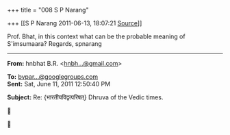 +++
title = "008 S P Narang"

+++
[[S P Narang	2011-06-13, 18:07:21 [Source](https://groups.google.com/g/bvparishat/c/M3BDf3uq4Gk)]]



Prof. Bhat, in this context what can be the probable meaning of S'imsumaara? Regards, spnarang  

  

------------------------------------------------------------------------

**From:** hnbhat B.R. \<[hnbh...@gmail.com]()\>  

**To:** [bvpar...@googlegroups.com]()  
**Sent:** Sat, June 11, 2011 12:50:40 PM

  
**Subject:** Re: {भारतीयविद्वत्परिषत्} Dhruva of the Vedic times.  





